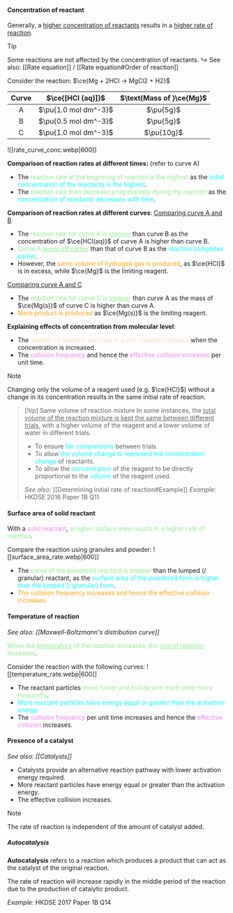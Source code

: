 #### Concentration of reactant
Generally, a <u>higher concentration of reactants</u> results in a <u>higher rate of reaction</u>.

> [!tip]
> Some reactions are not affected by the concentration of reactants.
> ↪️ See also: [[Rate equation]] / [[Rate equation#Order of reaction]]

Consider the reaction: $\ce{Mg + 2HCl → MgCl2 + H2}$

| Curve | $\ce{[HCl (aq)]}$ | $\text{Mass of }\ce{Mg}$ |
| :--: | :--: | :--: |
| A | $\pu{1.0 mol dm^-3}$ | $\pu{5g}$ |
| B | $\pu{0.5 mol dm^-3}$ | $\pu{5g}$ |
| C | $\pu{1.0 mol dm^-3}$ | $\pu{10g}$ |

![[rate_curve_conc.webp|600]]

**Comparison of reaction rates at different times:** (refer to curve A)
- The <span style="color: lightgreen">reaction rate at the beginning of reaction is the highest</span> as the <span style="color: aqua">initial concentration of the reactants is the highest</span>.
- The <span style="color: lightgreen">reaction rate then decrease progressively during the reaction</span> as the <span style="color: aqua">concentration of reactants decreases with time</span>.

**Comparison of reaction rates at different curves**:
<u>Comparing curve A and B</u>
- The <span style="color: lightgreen">reaction rate for curve A is <u>steeper</u></span> than curve B as the concentration of $\ce{HCl(aq)}$ of curve A is higher than curve B.
- <span style="color: lightgreen">Curve A <u>levels off earlier</u></span> than that of curve B as the <span style="color: aqua">reaction completes earlier</span>.
- However, the <span style="color: orange">same volume of hydrogen gas is produced</span>, as $\ce{HCl}$ is in excess, while $\ce{Mg}$ is the limiting reagent.

<u>Comparing curve A and C</u>
- The <span style="color: lightgreen">reaction rate for curve C is <u>steeper</u></span> than curve A as the mass of $\ce{Mg(s)}$ of curve C is higher than curve A.
- <span style="color: orange">More product is produced</span> as $\ce{Mg(s)}$ is the limiting reagent.

**Explaining effects of concentration from molecular level**:
- The <span style="color: peachpuff">number of reactant particles in a unit volume increases</span> when the concentration is increased.
- The <span style="color: violet">collision frequency</span> and hence the <span style="color: violet">effective collision increases</span> per unit time.

> [!note]
> Changing only the volume of a reagent used (e.g. $\ce{HCl}$) without a change in its concentration results in the same initial rate of reaction.

> [!tip] Same volume of reaction mixture
> In some instances, the <u>total volume of the reaction mixture is kept the same between different trials</u>, with a higher volume of the reagent and a lower volume of water in different trials.
> 
> - To ensure <span style="color: aqua">fair comparisons</span> between trials.
> - To allow <span style="color: aqua">the volume change to represent the concentration change</span> of reactants.
> - To allow the <span style="color: aqua">concentration</span> of the reagent to be directly proportional to the <span style="color: aqua">volume</span> of the reagent used.
> 
> *See also*: [[Determining initial rate of reaction#Example]]
> *Example*: HKDSE 2016 Paper 1B Q11

#### Surface area of solid reactant
With a <span style="color: violet">solid reactant</span>, <span style="color: lightgreen">a higher surface area results in a higher rate of reaction</span>.

Compare the reaction using granules and powder:
![[surface_area_rate.webp|600]]
- The <span style="color: lightgreen">curve of the powdered reactant is steeper</span> than the lumped (/ granular) reactant, as the <span style="color: aqua">surface area of the powdered form is higher than the lumped (/ granular) form</span>.
- <span style="color: orange">The collision frequency increases and hence the effective collision increases.</span>

#### Temperature of reaction
*See also: [[Maxwell-Boltzmann's distribution curve]]*

<span style="color: lightgreen">When the <u>temperature</u> of the reaction increases, the <u>rate of reaction</u> increases</span>.

Consider the reaction with the following curves:
![[temperature_rate.webp|600]]
- The reactant particles <span style="color: lightgreen">move faster and collide with each other more frequently</span>.
- <span style="color: aqua">More reactant particles have energy equal or greater than the activation energy.</span>
- The <span style="color: violet">collision frequency</span> per unit time increases and hence the <span style="color: violet">effective collision</span> increases.

<!--![[temperature_rate1.webp|300]]-->

#### Presence of a catalyst
*See also: [[Catalysts]]*

- Catalysts provide an alternative reaction pathway with lower activation energy required.
- More reactant particles have energy equal or greater than the activation energy.
- The effective collision increases.

> [!note]
> The rate of reaction is independent of the amount of catalyst added.

##### Autocatalysis
**Autocatalysis** refers to a reaction which produces a product that can act as the catalyst of the original reaction.

The rate of reaction will increase rapidly in the middle period of the reaction due to the production of catalytic product.

*Example*: HKDSE 2017 Paper 1B Q14

